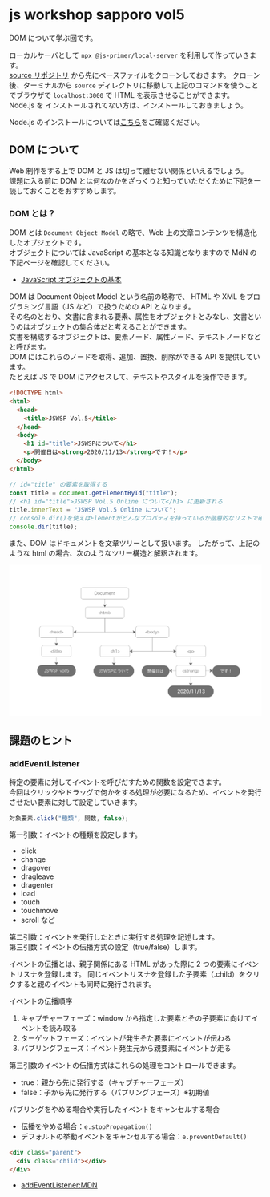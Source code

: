 # js workshop sapporo vol5

DOM について学ぶ回です。

ローカルサーバとして `npx @js-primer/local-server` を利用して作っていきます。  
[source リポジトリ](https://github.com/js-workshop-sapporo/source) から先にベースファイルをクローンしておきます。
クローン後、ターミナルから `source` ディレクトリに移動して上記のコマンドを使うことでブラウザで `localhost:3000` で HTML を表示させることができます。  
Node.js を インストールされてない方は、インストールしておきましょう。

Node.js のインストールについては[こちら](https://github.com/js-workshop-sapporo/document/tree/master/doc/node)をご確認ください。

## DOM について

Web 制作をする上で DOM と JS は切って離せない関係といえるでしょう。  
課題に入る前に DOM とは何なのかをざっくりと知っていただくために下記を一読しておくことをおすすめします。

### DOM とは？

DOM とは `Document Object Model` の略で、Web 上の文章コンテンツを構造化したオブジェクトです。  
オブジェクトについては JavaScript の基本となる知識となりますので MdN の下記ページを確認してください。

- [JavaScript オブジェクトの基本](https://developer.mozilla.org/ja/docs/Learn/JavaScript/Objects/Basics)

DOM は Document Object Model という名前の略称で、 HTML や XML をプログラミング言語（JS など）で扱うための API となります。  
その名のとおり、文書に含まれる要素、属性をオブジェクトとみなし、文書というのはオブジェクトの集合体だと考えることができます。  
文書を構成するオブジェクトは、要素ノード、属性ノード、テキストノードなどと呼びます。  
DOM にはこれらのノードを取得、追加、置換、削除ができる API を提供しています。  
たとえば JS で DOM にアクセスして、テキストやスタイルを操作できます。

```html
<!DOCTYPE html>
<html>
  <head>
    <title>JSWSP Vol.5</title>
  </head>
  <body>
    <h1 id="title">JSWSPについて</h1>
    <p>開催日は<strong>2020/11/13</strong>です！</p>
  </body>
</html>
```

```javascript
// id="title" の要素を取得する
const title = document.getElementById("title");
// <h1 id="title">JSWSP Vol.5 Online について</h1> に更新される
title.innerText = "JSWSP Vol.5 Online について";
// console.dir()を使えばElementがどんなプロパティを持っているか階層的なリストで確認できます
console.dir(title);
```

また、DOM はドキュメントを文章ツリーとして扱います。
したがって、上記のような html の場合、次のようなツリー構造と解釈されます。

![ドキュメントツリー](./document_tree.png)

## 課題のヒント

### addEventListener

特定の要素に対してイベントを呼びだすための関数を設定できます。  
今回はクリックやドラッグで何かをする処理が必要になるため、イベントを発行させたい要素に対して設定していきます。

```js
対象要素.click("種類", 関数, false);
```

第一引数：イベントの種類を設定します。

- click
- change
- dragover
- dragleave
- dragenter
- load
- touch
- touchmove
- scroll など

第二引数：イベントを発行したときに実行する処理を記述します。  
第三引数：イベントの伝播方式の設定（true/false）します。

イベントの伝播とは、親子関係にある HTML があった際に 2 つの要素にイベントリスナを登録します。
同じイベントリスナを登録した子要素（.child）をクリクすると親のイベントも同時に発行されます。

イベントの伝播順序

1. キャプチャーフェーズ：window から指定した要素とその子要素に向けてイベントを読み取る
2. ターゲットフェーズ：イベントが発生そた要素にイベントが伝わる
3. バブリングフェーズ：イベント発生元から親要素にイベントが走る

第三引数のイベントの伝播方式はこれらの処理をコントロールできます。

- true：親から先に発行する（キャプチャーフェーズ）
- false：子から先に発行する（パプリングフェーズ）※初期値

パブリングをやめる場合や実行したイベントをキャンセルする場合

- 伝播をやめる場合：`e.stopPropagation()`
- デフォルトの挙動イベントをキャンセルする場合：`e.preventDefault()`

```html
<div class="parent">
  <div class="child"></div>
</div>
```

- [addEventListener:MDN](https://developer.mozilla.org/ja/docs/Web/API/EventTarget/addEventListener)
